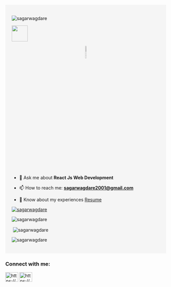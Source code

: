 
<div style="background-color: #f5f5f5; padding: 20px;">
<p align="left"> <img src="https://komarev.com/ghpvc/?username=sagarwagdare&label=Profile%20views&color=F40B0C&bgColor=#FFFFFF&style=flat" alt="sagarwagdare" /> </p>
<!-- <img  src="https://www.wingstechsolutions.com/wp-content/uploads/2022/03/full-stack-development.gif" alt="Sagar Wagdare" width="100%" height="auto"/> -->
   <img src="https://user-images.githubusercontent.com/74038190/213844263-a8897a51-32f4-4b3b-b5c2-e1528b89f6f3.png" width="50px" />
  <p align="center"> <img src="https://raw.githubusercontent.com/Tarikul-Islam-Anik/Animated-Fluent-Emojis/master/Emojis/Smilies/Beaming%20Face%20with%20Smiling%20Eyes.png" alt="Slightly Smiling Face" width="10%" height="10%" /> </p>



- 💬 Ask me about **React Js Web Development** 

- 📫 How to reach me: **sagarwagdare2001@gmail.com**
- 📄 Know about my experiences [Resume](https://docs.google.com/document/d/1qzekEJkiCIAqrBWDEmct5k5FXV7xVp82T7dEZMj7uGA/edit?usp=sharing)

 <p align="left"> <a href="https://github.com/ryo-ma/github-profile-trophy"><img src="https://github-profile-trophy.vercel.app/?username=sagarwagdare" alt="sagarwagdare" /></a> </p>
<p><img align="center" src="https://github-readme-stats.vercel.app/api/top-langs?username=sagarwagdare&show_icons=true&locale=en&layout=compact" alt="sagarwagdare" /></p>

<p>&nbsp;<img align="center" src="https://github-readme-stats.vercel.app/api?username=sagarwagdare&show_icons=true&locale=en" alt="sagarwagdare" /></p>

<p><img align="center" src="https://github-readme-streak-stats.herokuapp.com/?user=sagarwagdare&" alt="sagarwagdare" /></p>
</div>

<h3 align="left">Connect with me:</h3>
<p align="left">
<a href="https://www.linkedin.com/in/sagarwagdare/" target="blank"><img align="center" src="https://raw.githubusercontent.com/rahuldkjain/github-profile-readme-generator/master/src/images/icons/Social/linked-in-alt.svg" alt="https://www.linkedin.com/in/sagarwagdare/" height="30" width="40" /></a>
<a href="https://www.instagram.com/whois_sagar._/" target="blank"><img align="center" src="https://raw.githubusercontent.com/rahuldkjain/github-profile-readme-generator/master/src/images/icons/Social/instagram.svg" alt="https://www.instagram.com/whois_sagar._/" height="30" width="40" /></a>
</p>
